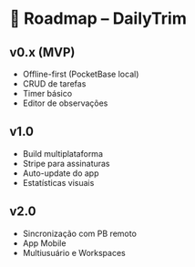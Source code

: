 # 🚀 Roadmap – DailyTrim

## v0.x (MVP)
- Offline-first (PocketBase local)
- CRUD de tarefas
- Timer básico
- Editor de observações

## v1.0
- Build multiplataforma
- Stripe para assinaturas
- Auto-update do app
- Estatísticas visuais

## v2.0
- Sincronização com PB remoto
- App Mobile
- Multiusuário e Workspaces
